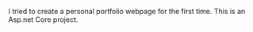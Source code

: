 I tried to create a personal portfolio webpage for the first time. This is an Asp.net Core project.
